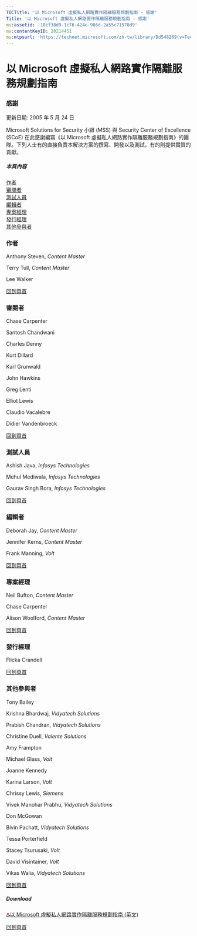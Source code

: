 ```yaml
---
TOCTitle: '以 Microsoft 虛擬私人網路實作隔離服務規劃指南 - 感謝'
Title: '以 Microsoft 虛擬私人網路實作隔離服務規劃指南 - 感謝'
ms:assetid: '18cf38d9-1c76-424c-986d-2a55c71578d9'
ms:contentKeyID: 20214451
ms:mtpsurl: 'https://technet.microsoft.com/zh-tw/library/Dd548269(v=TechNet.10)'
---
```


以 Microsoft 虛擬私人網路實作隔離服務規劃指南
=============================================

### 感謝

更新日期: 2005 年 5 月 24 日

Microsoft Solutions for Security 小組 (MSS) 與 Security Center of Excellence (SCoE) 在此感謝編寫《以 Microsoft 虛擬私人網路實作隔離服務規劃指南》的團隊。下列人士有的直接負責本解決方案的撰寫、開發以及測試，有的則提供實質的貢獻。

##### 本頁內容

[](#egaa)[作者](#egaa)  
[](#efaa)[審閱者](#efaa)  
[](#eeaa)[測試人員](#eeaa)  
[](#edaa)[編輯者](#edaa)  
[](#ecaa)[專案經理](#ecaa)  
[](#ebaa)[發行經理](#ebaa)  
[](#eaaa)[其他參與者](#eaaa)

### 作者

Anthony Steven, *Content Master*

Terry Tull, *Content Master*

Lee Walker

[](#mainsection)[回到頁首](#mainsection)

### 審閱者

Chase Carpenter

Santosh Chandwani

Charles Denny

Kurt Dillard

Karl Grunwald

John Hawkins

Greg Lenti

Elliot Lewis

Claudio Vacalebre

Didier Vandenbroeck

[](#mainsection)[回到頁首](#mainsection)

### 測試人員

Ashish Java, *Infosys Technologies*

Mehul Mediwala, *Infosys Technologies*

Gaurav Singh Bora, *Infosys Technologies*

[](#mainsection)[回到頁首](#mainsection)

### 編輯者

Deborah Jay, *Content Master*

Jennifer Kerns, *Content Master*

Frank Manning, *Volt*

[](#mainsection)[回到頁首](#mainsection)

### 專案經理

Neil Bufton, *Content Master*

Chase Carpenter

Alison Woolford, *Content Master*

[](#mainsection)[回到頁首](#mainsection)

### 發行經理

Flicka Crandell

[](#mainsection)[回到頁首](#mainsection)

### 其他參與者

Tony Bailey

Krishna Bhardwaj, *Vidyatech Solutions*

Prabish Chandran, *Vidyatech Solutions*

Christine Duell, *Valente Solutions*

Amy Frampton

Michael Glass, *Volt*

Joanne Kennedy

Karina Larson, *Volt*

Chrissy Lewis, *Siemens*

Vivek Manohar Prabhu, *Vidyatech Solutions*

Don McGowan

Bivin Pachatt, *Vidyatech Solutions*

Tessa Porterfield

Stacey Tsurusaki, *Volt*

David Visintainer, *Volt*

Vikas Walia, *Vidyatech Solutions*

[](#mainsection)[回到頁首](#mainsection)

##### Download

[![](images/Dd548269.icon_exe(zh-tw,TechNet.10).gif)以 Microsoft 虛擬私人網路實作隔離服務規劃指南 (英文)](https://go.microsoft.com/fwlink/?linkid=41308)

[](#mainsection)[回到頁首](#mainsection)
